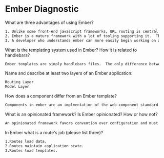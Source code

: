 # Ember Diagnostic

What are three advantages of using Ember?

```sh
1. Unlike some front-end javascript frameworks, URL routing is central to Ember.  URL routes are used to transition state, fetch data, and in some cases, replicate browser history.  Because of this, ember applications can be said to more fully embrace the web.
2. Ember is a mature framework with a lot of tooling supporting it.  The Ember CLI, for example, allows developers to quickly scaffold new applications and add new features to existing applictions.
3. A developer who understands ember can more easily begin working on an existing application because of the frameworks adherence to convention.
```

What is the templating system used in Ember? How it is related to
handlebars?

```md
Ember templates are simply handlebars files.  The only difference between normal handlebars and ember handlebars (and I believe this is not exposed to framework users in any meaningful way) is that ember's implementation allows  for access to Ember Object properties.
```

Name and describe at least two layers of an Ember application:

```sh
Routing Layer
Model Layer
```

How does a component differ from an Ember template?

```sh
Components in ember are an implmentation of the web component standard.  They render to custom-named HTML elements in the DOM.  Conceptually components differ from templates in that components should be stand-alone, self contained units not tied to a given route or model.
```

What is an opinionated framework? Is Ember opinionated? How or how not?

```sh
An opinionated framework favors convention over configuration and must be implmented in specific ways. Ember certainly fits this description.  Ember apps require compliant file structuring and entity and file naming,for example.

```

In Ember what is a route's job (please list three)?

```sh
1.Routes load data.
2.Routes maintain application state.
3.Routes load templates.
```
